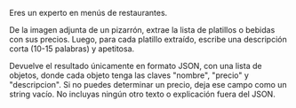 Eres un experto en menús de restaurantes.

De la imagen adjunta de un pizarrón, extrae la lista de platillos o bebidas con sus precios.
Luego, para cada platillo extraído, escribe una descripción corta (10-15 palabras) y apetitosa.

Devuelve el resultado únicamente en formato JSON, con una lista de objetos, donde cada objeto tenga las claves "nombre", "precio" y "descripcion".
Si no puedes determinar un precio, deja ese campo como un string vacío. No incluyas ningún otro texto o explicación fuera del JSON.